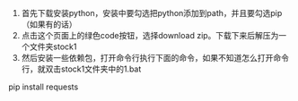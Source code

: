 1. 首先下载安装python，安装中要勾选把python添加到path，并且要勾选pip（如果有的话）
2. 点击这个页面上的绿色code按钮，选择download zip。下载下来后解压为一个文件夹stock1
3. 然后安装一些依赖包，打开命令行执行下面的命令，如果不知道怎么打开命令行，就双击stock1文件夹中的1.bat

pip install requests
